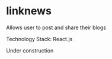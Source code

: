 # linknews
Allows user to post and share their blogs

Technology Stack: React.js

Under construction
